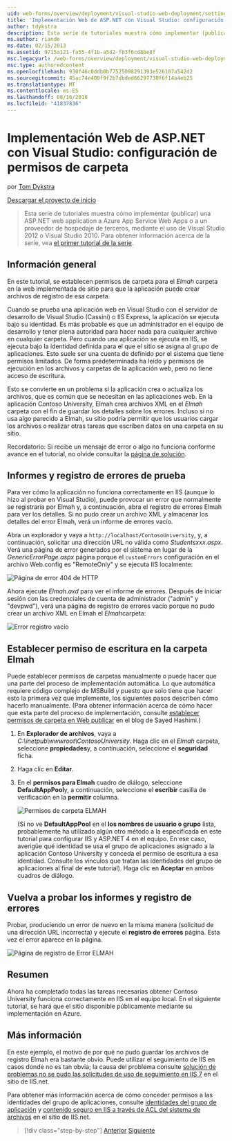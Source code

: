 ```yaml
---
uid: web-forms/overview/deployment/visual-studio-web-deployment/setting-folder-permissions
title: 'Implementación Web de ASP.NET con Visual Studio: configuración de permisos de carpeta | Microsoft Docs'
author: tdykstra
description: Esta serie de tutoriales muestra cómo implementar (publicar) una ASP.NET web application a Azure App Service Web Apps o a un proveedor de hospedaje de terceros, usa...
ms.author: riande
ms.date: 02/15/2013
ms.assetid: 9715a121-fa55-4f1b-a5d2-fb3f6cd8be8f
msc.legacyurl: /web-forms/overview/deployment/visual-studio-web-deployment/setting-folder-permissions
msc.type: authoredcontent
ms.openlocfilehash: 930f46c0ddb0b77525098291393e526107a542d2
ms.sourcegitcommit: 45ac74e400f9f2b7dbded66297730f6f14a4eb25
ms.translationtype: MT
ms.contentlocale: es-ES
ms.lasthandoff: 08/16/2018
ms.locfileid: "41837836"
---
```

<a name="aspnet-web-deployment-using-visual-studio-setting-folder-permissions"></a>Implementación Web de ASP.NET con Visual Studio: configuración de permisos de carpeta
====================
por [Tom Dykstra](https://github.com/tdykstra)

[Descargar el proyecto de inicio](http://go.microsoft.com/fwlink/p/?LinkId=282627)

> Esta serie de tutoriales muestra cómo implementar (publicar) una ASP.NET web application a Azure App Service Web Apps o a un proveedor de hospedaje de terceros, mediante el uso de Visual Studio 2012 o Visual Studio 2010. Para obtener información acerca de la serie, vea [el primer tutorial de la serie](introduction.md).


## <a name="overview"></a>Información general

En este tutorial, se establecen permisos de carpeta para el *Elmah* carpeta en la web implementada de sitio para que la aplicación puede crear archivos de registro de esa carpeta.

Cuando se prueba una aplicación web en Visual Studio con el servidor de desarrollo de Visual Studio (Cassini) o IIS Express, la aplicación se ejecuta bajo su identidad. Es más probable es que un administrador en el equipo de desarrollo y tener plena autoridad para hacer nada para cualquier archivo en cualquier carpeta. Pero cuando una aplicación se ejecuta en IIS, se ejecuta bajo la identidad definida para el que el sitio se asigna al grupo de aplicaciones. Esto suele ser una cuenta de definido por el sistema que tiene permisos limitados. De forma predeterminada ha leído y permisos de ejecución en los archivos y carpetas de la aplicación web, pero no tiene acceso de escritura.

Esto se convierte en un problema si la aplicación crea o actualiza los archivos, que es común que se necesitan en las aplicaciones web. En la aplicación Contoso University, Elmah crea archivos XML en el *Elmah* carpeta con el fin de guardar los detalles sobre los errores. Incluso si no usa algo parecido a Elmah, su sitio podría permitir que los usuarios cargar los archivos o realizar otras tareas que escriben datos en una carpeta en su sitio.

Recordatorio: Si recibe un mensaje de error o algo no funciona conforme avance en el tutorial, no olvide consultar la [página de solución](troubleshooting.md).

## <a name="test-error-logging-and-reporting"></a>Informes y registro de errores de prueba

Para ver cómo la aplicación no funciona correctamente en IIS (aunque lo hizo al probar en Visual Studio), puede provocar un error que normalmente se registraría por Elmah y, a continuación, abra el registro de errores Elmah para ver los detalles. Si no pudo crear un archivo XML y almacenar los detalles del error Elmah, verá un informe de errores vacío.

Abra un explorador y vaya a `http://localhost/ContosoUniversity`, y, a continuación, solicitar una dirección URL no válida como *Studentsxxx.aspx*. Verá una página de error generados por el sistema en lugar de la *GenericErrorPage.aspx* página porque el `customErrors` configuración en el archivo Web.config es "RemoteOnly" y se ejecuta IIS localmente:

![Página de error 404 de HTTP](setting-folder-permissions/_static/image1.png)

Ahora ejecute *Elmah.axd* para ver el informe de errores. Después de iniciar sesión con las credenciales de cuenta de administrador (&quot;admin&quot; y &quot;devpwd&quot;), verá una página de registro de errores vacío porque no pudo crear un archivo XML en Elmah el *Elmah*carpeta:

![Error registro vacío](setting-folder-permissions/_static/image2.png)

## <a name="set-write-permission-on-the-elmah-folder"></a>Establecer permiso de escritura en la carpeta Elmah

Puede establecer permisos de carpetas manualmente o puede hacer que una parte del proceso de implementación automática. Lo que automática requiere código complejo de MSBuild y puesto que solo tiene que hacer esto la primera vez que implemente, los siguientes pasos describen cómo hacerlo manualmente. (Para obtener información acerca de cómo hacer que esta parte del proceso de implementación, consulte [establecer permisos de carpeta en Web publicar](http://sedodream.com/2011/11/08/SettingFolderPermissionsOnWebPublish.aspx) en el blog de Sayed Hashimi.)

1. En **Explorador de archivos**, vaya a *C:\inetpub\wwwroot\ContosoUniversity*. Haga clic en el *Elmah* carpeta, seleccione **propiedades**y, a continuación, seleccione el **seguridad** ficha.
2. Haga clic en **Editar**.
3. En el **permisos para Elmah** cuadro de diálogo, seleccione **DefaultAppPool**y, a continuación, seleccione el **escribir** casilla de verificación en la **permitir** columna.

    ![Permisos de carpeta ELMAH](setting-folder-permissions/_static/image3.png)

    (Si no ve **DefaultAppPool** en el **los nombres de usuario o grupo** lista, probablemente ha utilizado algún otro método a la especificada en este tutorial para configurar IIS y ASP.NET 4 en el equipo. En ese caso, averigüe qué identidad se usa el grupo de aplicaciones asignado a la aplicación Contoso University y conceda el permiso de escritura a esa identidad. Consulte los vínculos que tratan las identidades del grupo de aplicaciones al final de este tutorial). Haga clic en **Aceptar** en ambos cuadros de diálogo.

## <a name="retest-error-logging-and-reporting"></a>Vuelva a probar los informes y registro de errores

Probar, produciendo un error de nuevo en la misma manera (solicitud de una dirección URL incorrecta) y ejecute el **registro de errores** página. Esta vez el error aparece en la página.

![Página de registro de Error ELMAH](setting-folder-permissions/_static/image4.png)

## <a name="summary"></a>Resumen

Ahora ha completado todas las tareas necesarias obtener Contoso University funciona correctamente en IIS en el equipo local. En el siguiente tutorial, se hará que el sitio disponible públicamente mediante su implementación en Azure.

## <a name="more-information"></a>Más información

En este ejemplo, el motivo de por qué no pudo guardar los archivos de registro Elmah era bastante obvio. Puede utilizar el seguimiento de IIS en casos donde no es tan obvia; la causa del problema consulte [solución de problemas no se pudo las solicitudes de uso de seguimiento en IIS 7](https://www.iis.net/learn/troubleshoot/using-failed-request-tracing/troubleshooting-failed-requests-using-tracing-in-iis) en el sitio de IIS.net.

Para obtener más información acerca de cómo conceder permisos a las identidades del grupo de aplicaciones, consulte [identidades del grupo de aplicación](https://www.iis.net/learn/manage/configuring-security/application-pool-identities) y [contenido seguro en IIS a través de ACL del sistema de archivos](https://www.iis.net/learn/get-started/planning-for-security/secure-content-in-iis-through-file-system-acls) en el sitio de IIS.net.

> [!div class="step-by-step"]
> [Anterior](deploying-to-iis.md)
> [Siguiente](deploying-to-production.md)

